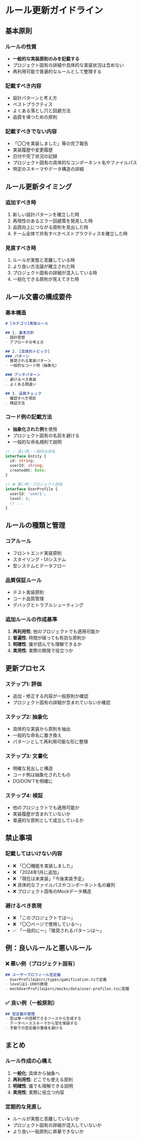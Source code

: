 # ルール更新ガイドライン

## 基本原則

### ルールの性質
- **一般的な実装原則のみを記載する**
- プロジェクト固有の詳細や具体的な実装状況は含めない
- 再利用可能で普遍的なルールとして整理する

### 記載すべき内容
- 設計パターンと考え方
- ベストプラクティス
- よくある落とし穴と回避方法
- 品質を保つための原則

### 記載すべきでない内容
- 「〇〇を実装しました」等の完了報告
- 実装履歴や変更履歴
- 日付や完了状況の記録
- プロジェクト固有の具体的なコンポーネント名やファイルパス
- 特定のスキーマやデータ構造の詳細

## ルール更新タイミング

### 追加すべき時
1. 新しい設計パターンを確立した時
2. 再現性のあるエラー回避策を発見した時
3. 品質向上につながる原則を見出した時
4. チーム全体で共有すべきベストプラクティスを確立した時

### 見直すべき時
1. ルールが実態と乖離している時
2. より良い方法論が確立された時
3. プロジェクト固有の詳細が混入している時
4. 一般化できる原則が見えてきた時

## ルール文書の構成要件

### 基本構造
```markdown
# [カテゴリ]実装ルール

## 1. 基本方針
- 設計思想
- アプローチの考え方

## 2. [具体的トピック]
### パターン
- 推奨される実装パターン
- 一般的なコード例（抽象化）

### アンチパターン
- 避けるべき実装
- よくある間違い

## 3. 品質チェック
- 確認すべき項目
- 検証方法
```

### コード例の記載方法
- **抽象化された例**を使用
- プロジェクト固有の名前を避ける
- 一般的な命名規則で説明

```typescript
// ✅ 良い例：一般的な命名
interface Entity {
  id: string;
  userId: string;
  createdAt: Date;
}

// ❌ 悪い例：プロジェクト固有
interface UserProfile {
  userId: 'user1';
  level: 8;
  // ...
}
```

## ルールの種類と管理

### コアルール
- フロントエンド実装原則
- スタイリング・UIシステム
- 型システムとデータフロー

### 品質保証ルール
- テスト実装原則
- コード品質管理
- デバッグとトラブルシューティング

### 追加ルールの作成基準
1. **再利用性**: 他のプロジェクトでも適用可能か
2. **普遍性**: 時間が経っても有効な原則か
3. **明確性**: 誰が読んでも理解できるか
4. **実用性**: 実際の開発で役立つか

## 更新プロセス

### ステップ1: 評価
- 追加・修正する内容が一般原則か確認
- プロジェクト固有の詳細が含まれていないか確認

### ステップ2: 抽象化
- 具体的な実装から原則を抽出
- 一般的な命名に置き換え
- パターンとして再利用可能な形に整理

### ステップ3: 文書化
- 明確な見出しと構造
- コード例は抽象化されたもの
- DO/DON'Tを明確に

### ステップ4: 検証
- 他のプロジェクトでも適用可能か
- 実装履歴が含まれていないか
- 普遍的な原則として成立しているか

## 禁止事項

### 記載してはいけない内容
- ❌ 「〇〇機能を実装しました」
- ❌ 「2024年1月に追加」
- ❌ 「現在は未実装」「今後実装予定」
- ❌ 具体的なファイルパスやコンポーネント名の羅列
- ❌ プロジェクト固有のMockデータ構造

### 避けるべき表現
- ❌ 「このプロジェクトでは〜」
- ❌ 「〇〇ページで使用している〜」
- ✅ 「一般的に〜」「推奨されるパターンは〜」

## 例：良いルールと悪いルール

### ❌ 悪い例（プロジェクト固有）
```markdown
## ユーザープロフィール型定義
- UserProfileはsrc/types/gamification.tsで定義
- levelは1-100の数値
- mockUserProfileはsrc/mocks/data/user-profiles.tsに配置
```

### ✅ 良い例（一般原則）
```markdown
## 型定義の管理
- 型は単一の信頼できるソースから生成する
- データベーススキーマから型を推論する
- 手動での型定義の重複を避ける
```

## まとめ

### ルール作成の心構え
1. **一般化**: 具体から抽象へ
2. **再利用性**: どこでも使える原則
3. **明確性**: 誰でも理解できる説明
4. **実用性**: 実際に役立つ内容

### 定期的な見直し
- ルールが実態と乖離していないか
- プロジェクト固有の詳細が混入していないか
- より良い一般原則に昇華できないか
